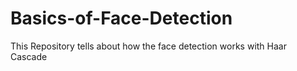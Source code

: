 # Basics-of-Face-Detection
This Repository tells about how the face detection works with Haar Cascade
